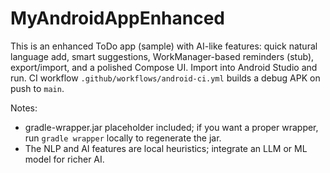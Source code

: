 
# MyAndroidAppEnhanced

This is an enhanced ToDo app (sample) with AI-like features: quick natural language add, smart suggestions, WorkManager-based reminders (stub), export/import, and a polished Compose UI.
Import into Android Studio and run. CI workflow `.github/workflows/android-ci.yml` builds a debug APK on push to `main`.

Notes:
- gradle-wrapper.jar placeholder included; if you want a proper wrapper, run `gradle wrapper` locally to regenerate the jar.
- The NLP and AI features are local heuristics; integrate an LLM or ML model for richer AI.
